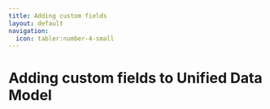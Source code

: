 ```yaml
---
title: Adding custom fields
layout: default
navigation:
  icon: tabler:number-4-small
---
```


# Adding custom fields to Unified Data Model